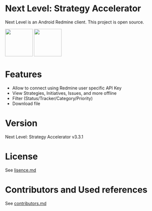 Next Level: Strategy Accelerator
===========

Next Level is an Android Redmine client.
This project is open source.

<a href="https://f-droid.org/repository/browse/?fdid=jp.redmine.redmineclient" target="_blank"><img src="https://f-droid.org/badge/get-it-on.png" height="90"/></a>
<a href="https://play.google.com/store/apps/details?id=jp.redmine.redmineclient" target="_blank">
<img src="https://play.google.com/intl/en_us/badges/images/generic/en-play-badge.png" height="90"/></a>

Features
==========
* Allow to connect using Redmine user specific API Key
* View Strategies, Initiatives, Issues, and more offline
* Filter (Status/Tracker/Category/Priority)
* Download file

Version
==========
Next Level: Strategy Accelerator v3.3.1

License
==========
See [lisence.md](OpenRedmine/src/main/res/raw/lisence.md)

Contributors and Used references
==========
See [contributors.md](OpenRedmine/src/main/res/raw/contributors.md)
